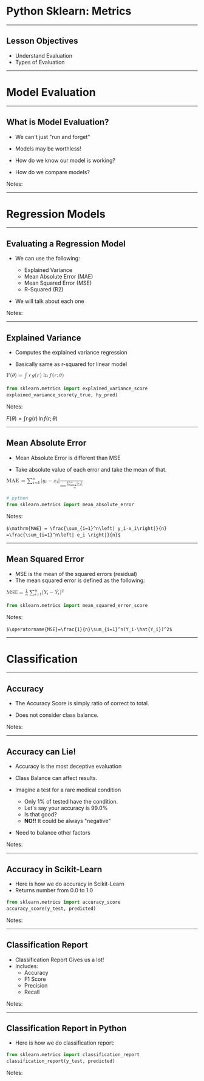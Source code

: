 # Python Sklearn: Metrics 

---

## Lesson Objectives
 * Understand Evaluation
 * Types of Evaluation

---

# Model Evaluation 

---

## What is Model Evaluation?
 * We can't just "run and forget"
 
 * Models may be worthless!
 
 * How do we know our model is working?
 
 * How do we compare models?


Notes:

---

# Regression Models 

---

## Evaluating a Regression Model

 * We can use the following:
   - Explained Variance
   - Mean Absolute Error (MAE)
   - Mean Squared Error (MSE)
   - R-Squared (R2)
   
 * We will talk about each one



Notes:

---

## Explained Variance

 * Computes the explained variance regression
 
 * Basically same as r-squared for linear model

<img src="../../assets/images/data-analysis-python/3rd-party/math01.png" alt="math01.png" style="width:30%;"/><!-- {"left" : 2.97, "top" : 2.69, "height" : 0.46, "width" : 4.31} -->

```python
from sklearn.metrics import explained_variance_score
explained_variance_score(y_true, hy_pred)
```
<!-- {"left" : 0.0, "top" : 3.77, "height" : 0.87, "width" : 10.25} -->

Notes:

$F(\theta) = \int r\,g(r)\,\ln f(r;\theta)$

---


## Mean Absolute Error

 * Mean Absolute Error is different than MSE
 
 * Take absolute value of each error and take the mean of that.


<img src="../../assets/images/data-analysis-python/3rd-party/math02.png" alt="math02.png" style="width:40%;"/><!-- {"left" : 2.57, "top" : 2.78, "height" : 0.7, "width" : 5.12} -->


```python
# python
from sklearn.metrics import mean_absolute_error

```
<!-- {"left" : 0.0, "top" : 3.99, "height" : 0.7, "width" : 10.25} -->


Notes:

`$\mathrm{MAE} = \frac{\sum_{i=1}^n\left| y_i-x_i\right|}{n} =\frac{\sum_{i=1}^n\left| e_i \right|}{n}$`

---



## Mean Squared Error

 * MSE is the mean of the squared errors (residual)
 * The mean squared error is defined as the following:


<img src="../../assets/images/data-analysis-python/3rd-party/math03.png" alt="math03.png" style="width:30%;"/><!-- {"left" : 3.02, "top" : 2.69, "height" : 0.5, "width" : 4.21} -->


```python
from sklearn.metrics import mean_squared_error_score

```
<!-- {"left" : 0.0, "top" : 3.88, "height" : 0.57, "width" : 9.44} -->

Notes:

`$\operatorname{MSE}=\frac{1}{n}\sum_{i=1}^n(Y_i-\hat{Y_i})^2$`

---

# Classification
---

## Accuracy

 * The Accuracy Score is simply ratio of correct to total.
 
 * Does not consider class balance.



Notes:

---

## Accuracy can Lie!

 * Accuracy is the most deceptive evaluation
 
 * Class Balance can affect results.
 
 * Imagine a test for a rare medical condition
   - Only 1% of tested have the condition.
   - Let's say your accuracy is 99.0%
   - Is that good?
   - **NO!!** It could be always "negative"
   
 * Need to balance other factors



Notes:

---

## Accuracy in Scikit-Learn

 * Here is how we do accuracy in Scikit-Learn
 * Returns number from 0.0 to 1.0

```python
from sklearn.metrics import accuracy_score
accuracy_score(y_test, predicted)
```
<!-- {"left" : 0.0, "top" : 2.56, "height" : 1.05, "width" : 10.16} -->

Notes:

---

## Classification Report

 * Classification Report Gives us a lot!
 * Includes:
   - Accuracy
   - F1 Score
   - Precision
   - Recall



Notes:

---

## Classification Report in Python

 * Here is how we do classification report:

```python
from sklearn.metrics import classification_report
classification_report(y_test, predicted)
```
<!-- {"left" : 0.0, "top" : 1.87, "height" : 0.93, "width" : 10.25} -->


Notes:



